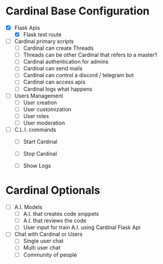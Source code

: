 
# Cardinal Base Configuration

- [x] Flask Apis
  - [x] Flask test route

- [ ] Cardinal primary scripts
  - [ ] Cardinal can create Threads
  - [ ] Threads can be other Cardinal that refers to a master1
  - [ ] Cardinal authentication for admins
  - [ ] Cardinal can send mails
  - [ ] Cardinal can control a discord / telegram bot
  - [ ] Cardinal can access apis
  - [ ] Cardinal logs what happens

- [ ] Users Management
  - [ ] User creation
  - [ ] User customization
  - [ ] User roles
  - [ ] User moderation

- [ ] C.L.I. commands
  - [ ] Start Cardinal
  - [ ] Stop Cardinal
  - [ ] Show Logs


# Cardinal Optionals

- [ ] A.I. Models
  - [ ] A.I. that creates code snippets
  - [ ] A.I. that reviews the code
  - [ ] User input for train A.I. using Cardinal Flask Api

- [ ] Chat with Cardinal or Users
  - [ ] Single user chat
  - [ ] Multi user chat
  - [ ] Community of people
